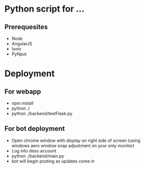 # Python script for  ...

## Prerequesites
* Node
* AngularJS
* Ionic
* PyNput


# Deployment

## For webapp
* npm install
* python ./
* python ./backend/testFlask.py

## For bot deployment
* Open chrome window with display on right side of screen (using windows aero window snap adjustment on your only monitor)
* Log into deso account
* python ./backend/main.py
* bot will begin posting as updates come in






